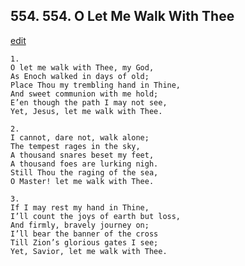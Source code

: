 
## 554.  554. O Let Me Walk With Thee
[edit](https://docs.google.com/document/d/1g9Ey40zJNDYxIlVh9Vm6gXAvlWN4e%2DTL/edit?mode=html)






    1.
    O let me walk with Thee, my God,
    As Enoch walked in days of old;
    Place Thou my trembling hand in Thine,
    And sweet communion with me hold;
    E’en though the path I may not see,
    Yet, Jesus, let me walk with Thee.

    2.
    I cannot, dare not, walk alone;
    The tempest rages in the sky,
    A thousand snares beset my feet,
    A thousand foes are lurking nigh.
    Still Thou the raging of the sea,
    O Master! let me walk with Thee.

    3.
    If I may rest my hand in Thine,
    I’ll count the joys of earth but loss,
    And firmly, bravely journey on;
    I’ll bear the banner of the cross
    Till Zion’s glorious gates I see;
    Yet, Savior, let me walk with Thee.
